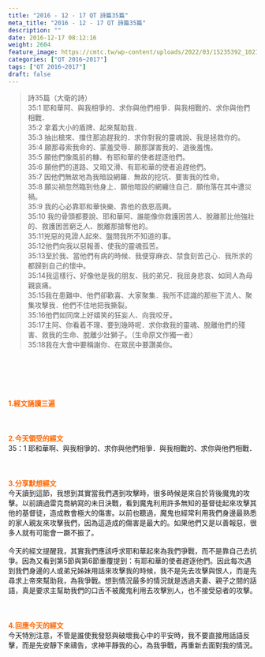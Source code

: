 ```yaml
---
title: "2016 - 12 - 17 QT 詩篇35篇"
meta_title: "2016 - 12 - 17 QT 詩篇35篇"
description: ""
date: 2016-12-17 08:12:16
weight: 2604
feature_image: https://cmtc.tw/wp-content/uploads/2022/03/15235392_10211799862337740_180693556567566654_o-1.webp
categories: ["QT 2016~2017"]
tags: ["QT 2016~2017"]
draft: false
---
```


<blockquote>詩35篇（大衛的詩）<br />
35:1 耶和華阿、與我相爭的、求你與他們相爭．與我相戰的、求你與他們相戰．<br />
35:2 拿着大小的盾牌、起來幫助我．<br />
35:3 抽出槍來、擋住那追趕我的．求你對我的靈魂說、我是拯救你的。<br />
35:4 願那尋索我命的、蒙羞受辱．願那謀害我的、退後羞愧。<br />
35:5 願他們像風前的糠、有耶和華的使者趕逐他們。<br />
35:6 願他們的道路、又暗又滑、有耶和華的使者追趕他們。<br />
35:7 因他們無故地為我暗設網羅．無故的挖坑、要害我的性命。<br />
35:8 願災禍忽然臨到他身上．願他暗設的網纏住自己．願他落在其中遭災禍。<br />
35:9 我的心必靠耶和華快樂、靠他的救恩高興。<br />
35:10 我的骨頭都要說、耶和華阿、誰能像你救護困苦人、脫離那比他強壯的、救護困苦窮乏人、脫離那搶奪他的。<br />
35:11兇惡的見證人起來、盤問我所不知道的事。<br />
35:12他們向我以惡報善、使我的靈魂孤苦。<br />
35:13至於我、當他們有病的時候、我便穿麻衣、禁食刻苦己心．我所求的都歸到自己的懷中。<br />
35:14我這樣行、好像他是我的朋友、我的弟兄．我屈身悲哀、如同人為母親哀痛。<br />
35:15我在患難中、他們卻歡喜、大家聚集．我所不認識的那些下流人、聚集攻擊我．他們不住地把我撕裂。<br />
35:16他們如同席上好嬉笑的狂妄人、向我咬牙。<br />
35:17主阿、你看着不理、要到幾時呢．求你救我的靈魂、脫離他們的殘害、救我的生命、脫離少壯獅子。（生命原文作獨一者）<br />
35:18我在大會中要稱謝你、在眾民中要讚美你。</blockquote><br />
&nbsp;<br />
<br />
&nbsp;<br />
<br />
<span style="color: #ff6600;"><strong>1.</strong><strong>經文誦讀三遍</strong></span><br />
<br />
<span style="color: #ff6600;"><strong> </strong></span><br />
<br />
<span style="color: #ff6600;"><strong>2.</strong><strong>今天領受的經文<br />
</strong></span>35：1 耶和華啊、與我相爭的、求你與他們相爭．與我相戰的、求你與他們相戰．<br />
<br />
&nbsp;<br />
<br />
<span style="color: #ff6600;"><strong>3.</strong><strong>分享默想經文<br />
</strong></span>今天讀到這節，我想到其實當我們遇到攻擊時，很多時候是來自於背後魔鬼的攻擊。以前讀過雷克喬納寫的未日決戰，看到魔鬼利用許多無知的基督徒起來攻擊其他的基督徒，造成教會極大的傷害。以前也聽過，魔鬼也經常利用我們身邊最熟悉的家人親友來攻擊我們，因為這造成的傷害是最大的。如果他們又是以善報惡，很多人就有可能會一蹶不振了。<br />
<br />
今天的經文提醒我，其實我們應該呼求耶和華起來為我們爭戰，而不是靠自己去抗爭。因為又看到第5節與第6節重覆提到：有耶和華的使者趕逐他們。因此每次遇到我們身邊的人或弟兄姊妹用話來攻擊我的時候，我不是先去攻擊與恨人，而是先尋求上帝來幫助我，為我爭戰。想到情況最多的情況就是透過夫妻、親子之間的話語，真是要求主幫助我們的口舌不被魔鬼利用去攻擊別人，也不接受惡者的攻擊。<br />
<br />
&nbsp;<br />
<br />
<span style="color: #ff6600;"><strong>4.</strong><strong>回應今天的經文<br />
</strong></span>今天特別注意，不管是誰使我發怒與破壞我心中的平安時，我不要直接用話語反擊，而是先安靜下來禱告，求神平靜我的心，為我爭戰，再重新去面對我的情況。<br />
<br />
&nbsp;
        